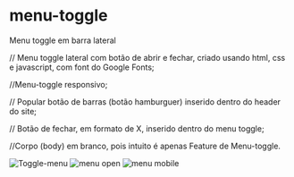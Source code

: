 # menu-toggle
Menu toggle em barra lateral

// Menu toggle lateral com botão de abrir e fechar, criado usando html, css e javascript, com font do Google Fonts;

//Menu-toggle responsivo;

// Popular botão de barras (botão hamburguer) inserido dentro do header do site;

// Botão de fechar, em formato de X, inserido dentro do menu toggle;

//Corpo (body) em branco, pois intuito é apenas Feature de Menu-toggle.

![Toggle-menu](https://github.com/user-attachments/assets/38dfe789-87f5-4f58-8743-0c8f17f04120)
![menu open](https://github.com/user-attachments/assets/d01179f4-5764-497e-af20-1b1ff3fa06be)
![menu mobile](https://github.com/user-attachments/assets/17934733-36a4-42b8-843e-701bf4c89948)
